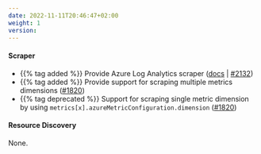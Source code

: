 ```yaml
---
date: 2022-11-11T20:46:47+02:00
weight: 1
version:
---
```


#### Scraper

- {{% tag added %}} Provide Azure Log Analytics scraper ([docs](https://docs.promitor.io/v2.9/scraping/providers/log-analytics/)
  | [#2132](https://github.com/tomkerkhove/promitor/pull/2132))
- {{% tag added %}} Provide support for scraping multiple metrics dimensions ([#1820](https://github.com/tomkerkhove/promitor/issues/1820))
- {{% tag deprecated %}} Support for scraping single metric dimension by using `metrics[x].azureMetricConfiguration.dimension` ([#1820](https://github.com/tomkerkhove/promitor/issues/1820))

#### Resource Discovery

None.
